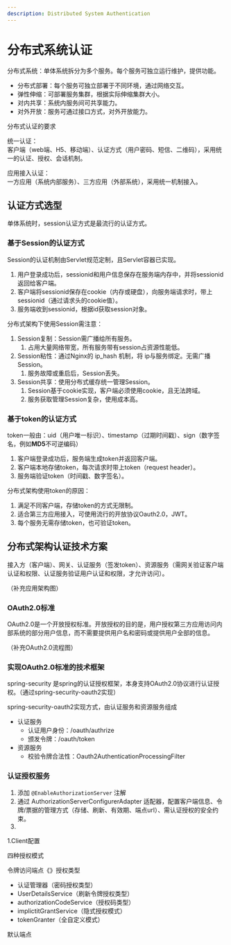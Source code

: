 ```yaml
---
description: Distributed System Authentication
---
```


# 分布式系统认证

分布式系统：单体系统拆分为多个服务。每个服务可独立运行维护，提供功能。

* 分布式部署：每个服务可独立部署于不同环境，通过网络交互。
* 弹性伸缩：可部署服务集群，根据实际伸缩集群大小。
* 对内共享：系统内服务间可共享能力。
* 对外开放：服务可通过接口方式，对外开放能力。

分布式认证的要求

统一认证：  
客户端（web端、H5、移动端）、认证方式（用户密码、短信、二维码），采用统一的认证、授权、会话机制。

应用接入认证：  
一方应用（系统内部服务）、三方应用（外部系统），采用统一机制接入。

## 认证方式选型

单体系统时，session认证方式是最流行的认证方式。

### 基于Session的认证方式

Session的认证机制由Servlet规范定制，且Servlet容器已实现。

1. 用户登录成功后，sessionid和用户信息保存在服务端内存中，并将sessionid返回给客户端。
2. 客户端将sessionid保存在cookie（内存或硬盘），向服务端请求时，带上sessionid（通过请求头的cookie值）。
3. 服务端收到sessionid，根据id获取session对象。

分布式架构下使用Session需注意：

1. Session复制：Session需广播给所有服务。
   1. 占用大量网络带宽，所有服务带有session占资源性能低。
2. Session粘性：通过Nginx的 ip\_hash 机制，将 ip与服务绑定。无需广播Session。
   1. 服务故障或重启后，Session丢失。
3. Session共享：使用分布式缓存统一管理Session。
   1. Session基于cookie实现，客户端必须使用cookie，且无法跨域。
   2. 服务获取管理Session复杂，使用成本高。

### 基于token的认证方式

token一般由：uid（用户唯一标识）、timestamp（过期时间戳）、sign（数字签名，例如**MD5**不可逆编码）

1. 客户端登录成功后，服务端生成token并返回客户端。
2. 客户端本地存储token，每次请求时带上token（request header）。
3. 服务端验证token（时间戳、数字签名）。

分布式架构使用token的原因：

1. 满足不同客户端，存储token的方式无限制。
2. 适合第三方应用接入，可使用流行的开放协议Oauth2.0，JWT。
3. 每个服务无需存储token，也可验证token。

## 分布式架构认证技术方案

接入方（客户端）、网关、认证服务（签发token）、资源服务（需网关验证客户端认证和权限、认证服务验证用户认证和权限，才允许访问）。

（补充应用架构图）

### OAuth2.0标准

OAuth2.0是一个开放授权标准。开放授权的目的是，用户授权第三方应用访问内部系统的部分用户信息，而不需要提供用户名和密码或提供用户全部的信息。

（补充OAuth2.0流程图）

### 实现OAuth2.0标准的技术框架

spring-security 是spring的认证授权框架，本身支持OAuth2.0协议进行认证授权。（通过spring-security-oauth2实现）

spring-security-oauth2实现方式，由认证服务和资源服务组成

* 认证服务
  * 认证用户身份：/oauth/authrize
  * 颁发令牌：/oauth/token
* 资源服务
  * 校验令牌合法性：Oauth2AuthenticationProcessingFilter

### 认证授权服务

1. 添加 `@EnableAuthorizationServer` 注解
2. 通过 AuthorizationServerConfigurerAdapter 适配器，配置客户端信息、令牌/票据的管理方式（存储、刷新、有效期、端点url）、需认证授权的安全约束。
3. 
1.Client配置

四种授权模式

令牌访问端点《》授权类型

* 认证管理器（密码授权类型）
* UserDetailsService（刷新令牌授权类型）
* authorizationCodeService（授权码类型）
* implictitGrantService（隐式授权模式）
* tokenGranter（全自定义模式）

默认端点



